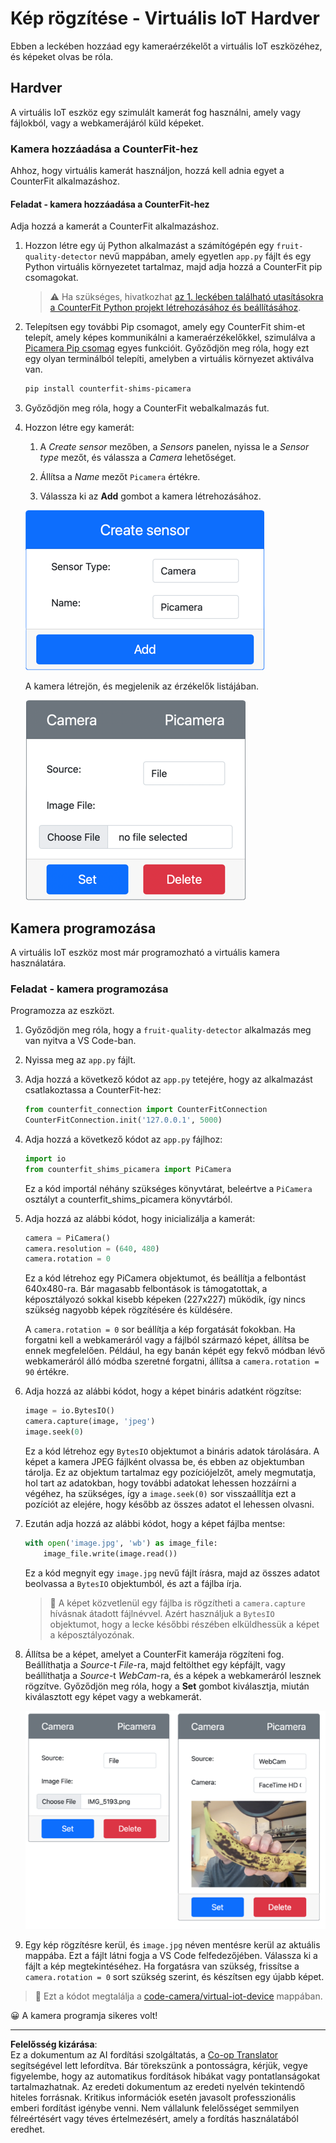 <!--
CO_OP_TRANSLATOR_METADATA:
{
  "original_hash": "3ba7150ffc4a6999f6c3cfb4906ec7df",
  "translation_date": "2025-08-27T20:56:07+00:00",
  "source_file": "4-manufacturing/lessons/2-check-fruit-from-device/virtual-device-camera.md",
  "language_code": "hu"
}
-->
# Kép rögzítése - Virtuális IoT Hardver

Ebben a leckében hozzáad egy kameraérzékelőt a virtuális IoT eszközéhez, és képeket olvas be róla.

## Hardver

A virtuális IoT eszköz egy szimulált kamerát fog használni, amely vagy fájlokból, vagy a webkamerájáról küld képeket.

### Kamera hozzáadása a CounterFit-hez

Ahhoz, hogy virtuális kamerát használjon, hozzá kell adnia egyet a CounterFit alkalmazáshoz.

#### Feladat - kamera hozzáadása a CounterFit-hez

Adja hozzá a kamerát a CounterFit alkalmazáshoz.

1. Hozzon létre egy új Python alkalmazást a számítógépén egy `fruit-quality-detector` nevű mappában, amely egyetlen `app.py` fájlt és egy Python virtuális környezetet tartalmaz, majd adja hozzá a CounterFit pip csomagokat.

    > ⚠️ Ha szükséges, hivatkozhat [az 1. leckében található utasításokra a CounterFit Python projekt létrehozásához és beállításához](../../../1-getting-started/lessons/1-introduction-to-iot/virtual-device.md).

1. Telepítsen egy további Pip csomagot, amely egy CounterFit shim-et telepít, amely képes kommunikálni a kameraérzékelőkkel, szimulálva a [Picamera Pip csomag](https://pypi.org/project/picamera/) egyes funkcióit. Győződjön meg róla, hogy ezt egy olyan terminálból telepíti, amelyben a virtuális környezet aktiválva van.

    ```sh
    pip install counterfit-shims-picamera
    ```

1. Győződjön meg róla, hogy a CounterFit webalkalmazás fut.

1. Hozzon létre egy kamerát:

    1. A *Create sensor* mezőben, a *Sensors* panelen, nyissa le a *Sensor type* mezőt, és válassza a *Camera* lehetőséget.

    1. Állítsa a *Name* mezőt `Picamera` értékre.

    1. Válassza ki az **Add** gombot a kamera létrehozásához.

    ![A kamera beállításai](../../../../../translated_images/counterfit-create-camera.a5de97f59c0bd3cbe0416d7e89a3cfe86d19fbae05c641c53a91286412af0a34.hu.png)

    A kamera létrejön, és megjelenik az érzékelők listájában.

    ![A létrehozott kamera](../../../../../translated_images/counterfit-camera.001ec52194c8ee5d3f617173da2c79e1df903d10882adc625cbfc493525125d4.hu.png)

## Kamera programozása

A virtuális IoT eszköz most már programozható a virtuális kamera használatára.

### Feladat - kamera programozása

Programozza az eszközt.

1. Győződjön meg róla, hogy a `fruit-quality-detector` alkalmazás meg van nyitva a VS Code-ban.

1. Nyissa meg az `app.py` fájlt.

1. Adja hozzá a következő kódot az `app.py` tetejére, hogy az alkalmazást csatlakoztassa a CounterFit-hez:

    ```python
    from counterfit_connection import CounterFitConnection
    CounterFitConnection.init('127.0.0.1', 5000)
    ```

1. Adja hozzá a következő kódot az `app.py` fájlhoz:

    ```python
    import io
    from counterfit_shims_picamera import PiCamera
    ```

    Ez a kód importál néhány szükséges könyvtárat, beleértve a `PiCamera` osztályt a counterfit_shims_picamera könyvtárból.

1. Adja hozzá az alábbi kódot, hogy inicializálja a kamerát:

    ```python
    camera = PiCamera()
    camera.resolution = (640, 480)
    camera.rotation = 0
    ```

    Ez a kód létrehoz egy PiCamera objektumot, és beállítja a felbontást 640x480-ra. Bár magasabb felbontások is támogatottak, a képosztályozó sokkal kisebb képeken (227x227) működik, így nincs szükség nagyobb képek rögzítésére és küldésére.

    A `camera.rotation = 0` sor beállítja a kép forgatását fokokban. Ha forgatni kell a webkameráról vagy a fájlból származó képet, állítsa be ennek megfelelően. Például, ha egy banán képét egy fekvő módban lévő webkameráról álló módba szeretné forgatni, állítsa a `camera.rotation = 90` értékre.

1. Adja hozzá az alábbi kódot, hogy a képet bináris adatként rögzítse:

    ```python
    image = io.BytesIO()
    camera.capture(image, 'jpeg')
    image.seek(0)
    ```

    Ez a kód létrehoz egy `BytesIO` objektumot a bináris adatok tárolására. A képet a kamera JPEG fájlként olvassa be, és ebben az objektumban tárolja. Ez az objektum tartalmaz egy pozíciójelzőt, amely megmutatja, hol tart az adatokban, hogy további adatokat lehessen hozzáírni a végéhez, ha szükséges, így a `image.seek(0)` sor visszaállítja ezt a pozíciót az elejére, hogy később az összes adatot el lehessen olvasni.

1. Ezután adja hozzá az alábbi kódot, hogy a képet fájlba mentse:

    ```python
    with open('image.jpg', 'wb') as image_file:
        image_file.write(image.read())
    ```

    Ez a kód megnyit egy `image.jpg` nevű fájlt írásra, majd az összes adatot beolvassa a `BytesIO` objektumból, és azt a fájlba írja.

    > 💁 A képet közvetlenül egy fájlba is rögzítheti a `camera.capture` hívásnak átadott fájlnévvel. Azért használjuk a `BytesIO` objektumot, hogy a lecke későbbi részében elküldhessük a képet a képosztályozónak.

1. Állítsa be a képet, amelyet a CounterFit kamerája rögzíteni fog. Beállíthatja a *Source*-t *File*-ra, majd feltölthet egy képfájlt, vagy beállíthatja a *Source*-t *WebCam*-ra, és a képek a webkameráról lesznek rögzítve. Győződjön meg róla, hogy a **Set** gombot kiválasztja, miután kiválasztott egy képet vagy a webkamerát.

    ![CounterFit fájllal beállítva képforrásként, és webkamerával, amely egy banánt tartó személyt mutat a webkamera előnézetében](../../../../../translated_images/counterfit-camera-options.eb3bd5150a8e7dffbf24bc5bcaba0cf2cdef95fbe6bbe393695d173817d6b8df.hu.png)

1. Egy kép rögzítésre kerül, és `image.jpg` néven mentésre kerül az aktuális mappába. Ezt a fájlt látni fogja a VS Code felfedezőjében. Válassza ki a fájlt a kép megtekintéséhez. Ha forgatásra van szükség, frissítse a `camera.rotation = 0` sort szükség szerint, és készítsen egy újabb képet.

> 💁 Ezt a kódot megtalálja a [code-camera/virtual-iot-device](../../../../../4-manufacturing/lessons/2-check-fruit-from-device/code-camera/virtual-iot-device) mappában.

😀 A kamera programja sikeres volt!

---

**Felelősség kizárása**:  
Ez a dokumentum az AI fordítási szolgáltatás, a [Co-op Translator](https://github.com/Azure/co-op-translator) segítségével lett lefordítva. Bár törekszünk a pontosságra, kérjük, vegye figyelembe, hogy az automatikus fordítások hibákat vagy pontatlanságokat tartalmazhatnak. Az eredeti dokumentum az eredeti nyelvén tekintendő hiteles forrásnak. Kritikus információk esetén javasolt professzionális emberi fordítást igénybe venni. Nem vállalunk felelősséget semmilyen félreértésért vagy téves értelmezésért, amely a fordítás használatából eredhet.